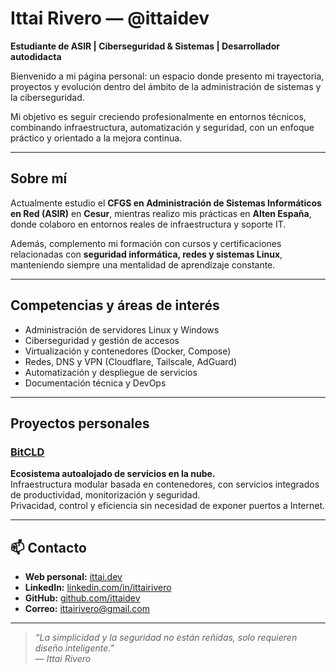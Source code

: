 # Ittai Rivero — @ittaidev

**Estudiante de ASIR | Ciberseguridad & Sistemas | Desarrollador autodidacta**

Bienvenido a mi página personal: un espacio donde presento mi trayectoria, proyectos y evolución dentro del ámbito de la administración de sistemas y la ciberseguridad.  

Mi objetivo es seguir creciendo profesionalmente en entornos técnicos, combinando infraestructura, automatización y seguridad, con un enfoque práctico y orientado a la mejora continua.

---

## Sobre mí

Actualmente estudio el **CFGS en Administración de Sistemas Informáticos en Red (ASIR)** en **Cesur**, mientras realizo mis prácticas en **Alten España**, donde colaboro en entornos reales de infraestructura y soporte IT.  

Además, complemento mi formación con cursos y certificaciones relacionadas con **seguridad informática, redes y sistemas Linux**, manteniendo siempre una mentalidad de aprendizaje constante.

---

## Competencias y áreas de interés

- Administración de servidores Linux y Windows  
- Ciberseguridad y gestión de accesos  
- Virtualización y contenedores (Docker, Compose)  
- Redes, DNS y VPN (Cloudflare, Tailscale, AdGuard)  
- Automatización y despliegue de servicios  
- Documentación técnica y DevOps

---

## Proyectos personales

### [BitCLD](https://bitcld.com)
**Ecosistema autoalojado de servicios en la nube.**  
Infraestructura modular basada en contenedores, con servicios integrados de productividad, monitorización y seguridad.  
Privacidad, control y eficiencia sin necesidad de exponer puertos a Internet.

---

## 📫 Contacto

- **Web personal:** [ittai.dev](https://ittai.dev)  
- **LinkedIn:** [linkedin.com/in/ittairivero](https://linkedin.com/in/ittairivero)  
- **GitHub:** [github.com/ittaidev](https://github.com/ittaidev)  
- **Correo:** ittairivero@gmail.com  

---

> *“La simplicidad y la seguridad no están reñidas, solo requieren diseño inteligente.”*  
> — *Ittai Rivero*

